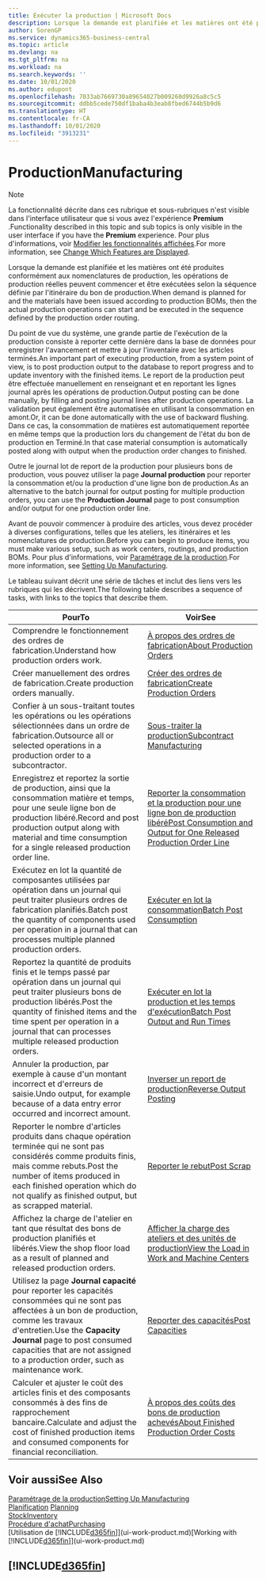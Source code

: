 ```yaml
---
title: Exécuter la production | Microsoft Docs
description: Lorsque la demande est planifiée et les matières ont été produites conformément aux nomenclatures de production, les opérations de production réelles peuvent commencer et être exécutées selon la séquence définie par l'itinéraire du bon de production.
author: SorenGP
ms.service: dynamics365-business-central
ms.topic: article
ms.devlang: na
ms.tgt_pltfrm: na
ms.workload: na
ms.search.keywords: ''
ms.date: 10/01/2020
ms.author: edupont
ms.openlocfilehash: 7033ab7669730a89654027b009260d9926a8c5c5
ms.sourcegitcommit: ddbb5cede750df1baba4b3eab8fbed6744b5b9d6
ms.translationtype: HT
ms.contentlocale: fr-CA
ms.lasthandoff: 10/01/2020
ms.locfileid: "3913231"
---
```

# <a name="manufacturing"></a><span data-ttu-id="40a23-103">Production</span><span class="sxs-lookup"><span data-stu-id="40a23-103">Manufacturing</span></span>
> [!NOTE]
> <span data-ttu-id="40a23-104">La fonctionnalité décrite dans ces rubrique et sous-rubriques n'est visible dans l'interface utilisateur que si vous avez l'expérience **Premium** .</span><span class="sxs-lookup"><span data-stu-id="40a23-104">Functionality described in this topic and sub topics is only visible in the user interface if you have the **Premium** experience.</span></span> <span data-ttu-id="40a23-105">Pour plus d'informations, voir [Modifier les fonctionnalités affichées](ui-experiences.md).</span><span class="sxs-lookup"><span data-stu-id="40a23-105">For more information, see [Change Which Features are Displayed](ui-experiences.md).</span></span>

<span data-ttu-id="40a23-106">Lorsque la demande est planifiée et les matières ont été produites conformément aux nomenclatures de production, les opérations de production réelles peuvent commencer et être exécutées selon la séquence définie par l'itinéraire du bon de production.</span><span class="sxs-lookup"><span data-stu-id="40a23-106">When demand is planned for and the materials have been issued according to production BOMs, then the actual production operations can start and be executed in the sequence defined by the production order routing.</span></span>  

<span data-ttu-id="40a23-107">Du point de vue du système, une grande partie de l'exécution de la production consiste à reporter cette dernière dans la base de données pour enregistrer l'avancement et mettre à jour l'inventaire avec les articles terminés.</span><span class="sxs-lookup"><span data-stu-id="40a23-107">An important part of executing production, from a system point of view, is to post production output to the database to report progress and to update inventory with the finished items.</span></span> <span data-ttu-id="40a23-108">Le report de la production peut être effectuée manuellement en renseignant et en reportant les lignes journal après les opérations de production.</span><span class="sxs-lookup"><span data-stu-id="40a23-108">Output posting can be done manually, by filling and posting journal lines after production operations.</span></span> <span data-ttu-id="40a23-109">La validation peut également être automatisée en utilisant la consommation en amont.</span><span class="sxs-lookup"><span data-stu-id="40a23-109">Or, it can be done automatically with the use of backward flushing.</span></span> <span data-ttu-id="40a23-110">Dans ce cas, la consommation de matières est automatiquement reportée en même temps que la production lors du changement de l'état du bon de production en Terminé.</span><span class="sxs-lookup"><span data-stu-id="40a23-110">In that case material consumption is automatically posted along with output when the production order changes to finished.</span></span>  

<span data-ttu-id="40a23-111">Outre le journal lot de report de la production pour plusieurs bons de production, vous pouvez utiliser la page **Journal production** pour reporter la consommation et/ou la production d'une ligne bon de production.</span><span class="sxs-lookup"><span data-stu-id="40a23-111">As an alternative to the batch journal for output posting for multiple production orders, you can use the **Production Journal** page to post consumption and/or output for one production order line.</span></span>

<span data-ttu-id="40a23-112">Avant de pouvoir commencer à produire des articles, vous devez procéder à diverses configurations, telles que les ateliers, les itinéraires et les nomenclatures de production.</span><span class="sxs-lookup"><span data-stu-id="40a23-112">Before you can begin to produce items, you must make various setup, such as work centers, routings, and production BOMs.</span></span> <span data-ttu-id="40a23-113">Pour plus d'informations, voir [Paramétrage de la production](production-configure-production-processes.md).</span><span class="sxs-lookup"><span data-stu-id="40a23-113">For more information, see [Setting Up Manufacturing](production-configure-production-processes.md).</span></span>

<span data-ttu-id="40a23-114">Le tableau suivant décrit une série de tâches et inclut des liens vers les rubriques qui les décrivent.</span><span class="sxs-lookup"><span data-stu-id="40a23-114">The following table describes a sequence of tasks, with links to the topics that describe them.</span></span>   

|<span data-ttu-id="40a23-115">**Pour**</span><span class="sxs-lookup"><span data-stu-id="40a23-115">**To**</span></span>|<span data-ttu-id="40a23-116">**Voir**</span><span class="sxs-lookup"><span data-stu-id="40a23-116">**See**</span></span>|  
|------------|-------------|  
|<span data-ttu-id="40a23-117">Comprendre le fonctionnement des ordres de fabrication.</span><span class="sxs-lookup"><span data-stu-id="40a23-117">Understand how production orders work.</span></span>|[<span data-ttu-id="40a23-118">À propos des ordres de fabrication</span><span class="sxs-lookup"><span data-stu-id="40a23-118">About Production Orders</span></span>](production-about-production-orders.md)|
|<span data-ttu-id="40a23-119">Créer manuellement des ordres de fabrication.</span><span class="sxs-lookup"><span data-stu-id="40a23-119">Create production orders manually.</span></span>|[<span data-ttu-id="40a23-120">Créer des ordres de fabrication</span><span class="sxs-lookup"><span data-stu-id="40a23-120">Create Production Orders</span></span>](production-how-to-create-production-orders.md)|
|<span data-ttu-id="40a23-121">Confier à un sous-traitant toutes les opérations ou les opérations sélectionnées dans un ordre de fabrication.</span><span class="sxs-lookup"><span data-stu-id="40a23-121">Outsource all or selected operations in a production order to a subcontractor.</span></span>|[<span data-ttu-id="40a23-122">Sous-traiter la production</span><span class="sxs-lookup"><span data-stu-id="40a23-122">Subcontract Manufacturing</span></span>](production-how-to-subcontract-manufacturing.md)|
|<span data-ttu-id="40a23-123">Enregistrez et reportez la sortie de production, ainsi que la consommation matière et temps, pour une seule ligne bon de production libéré.</span><span class="sxs-lookup"><span data-stu-id="40a23-123">Record and post production output along with material and time consumption for a single released production order line.</span></span>|[<span data-ttu-id="40a23-124">Reporter la consommation et la production pour une ligne bon de production libéré</span><span class="sxs-lookup"><span data-stu-id="40a23-124">Post Consumption and Output for One Released Production Order Line</span></span>](production-how-to-register-consumption-and-output.md)|  
|<span data-ttu-id="40a23-125">Exécutez en lot la quantité de composantes utilisées par opération dans un journal qui peut traiter plusieurs ordres de fabrication planifiés.</span><span class="sxs-lookup"><span data-stu-id="40a23-125">Batch post the quantity of components used per operation in a journal that can processes multiple planned production orders.</span></span>|[<span data-ttu-id="40a23-126">Exécuter en lot la consommation</span><span class="sxs-lookup"><span data-stu-id="40a23-126">Batch Post Consumption</span></span>](production-how-to-post-consumption.md)|
|<span data-ttu-id="40a23-127">Reportez la quantité de produits finis et le temps passé par opération dans un journal qui peut traiter plusieurs bons de production libérés.</span><span class="sxs-lookup"><span data-stu-id="40a23-127">Post the quantity of finished items and the time spent per operation in a journal that can processes multiple released production orders.</span></span>|[<span data-ttu-id="40a23-128">Exécuter en lot la production et les temps d'exécution</span><span class="sxs-lookup"><span data-stu-id="40a23-128">Batch Post Output and Run Times</span></span>](production-how-to-post-output-quantity.md)|
|<span data-ttu-id="40a23-129">Annuler la production, par exemple à cause d'un montant incorrect et d'erreurs de saisie.</span><span class="sxs-lookup"><span data-stu-id="40a23-129">Undo output, for example because of a data entry error occurred and incorrect amount.</span></span>  |[<span data-ttu-id="40a23-130">Inverser un report de production</span><span class="sxs-lookup"><span data-stu-id="40a23-130">Reverse Output Posting</span></span>](production-how-to-reverse-output-posting.md)|  
|<span data-ttu-id="40a23-131">Reporter le nombre d'articles produits dans chaque opération terminée qui ne sont pas considérés comme produits finis, mais comme rebuts.</span><span class="sxs-lookup"><span data-stu-id="40a23-131">Post the number of items produced in each finished operation which do not qualify as finished output, but as scrapped material.</span></span>|[<span data-ttu-id="40a23-132">Reporter le rebut</span><span class="sxs-lookup"><span data-stu-id="40a23-132">Post Scrap</span></span>](production-how-to-post-scrap.md)|
|<span data-ttu-id="40a23-133">Affichez la charge de l'atelier en tant que résultat des bons de production planifiés et libérés.</span><span class="sxs-lookup"><span data-stu-id="40a23-133">View the shop floor load as a result of planned and released production orders.</span></span>|[<span data-ttu-id="40a23-134">Afficher la charge des ateliers et des unités de production</span><span class="sxs-lookup"><span data-stu-id="40a23-134">View the Load in Work and Machine Centers</span></span>](production-how-to-view-the-load-on-work-centers.md)|      
|<span data-ttu-id="40a23-135">Utilisez la page **Journal capacité** pour reporter les capacités consommées qui ne sont pas affectées à un bon de production, comme les travaux d'entretien.</span><span class="sxs-lookup"><span data-stu-id="40a23-135">Use the **Capacity Journal** page to post consumed capacities that are not assigned to a production order, such as maintenance work.</span></span>|[<span data-ttu-id="40a23-136">Reporter des capacités</span><span class="sxs-lookup"><span data-stu-id="40a23-136">Post Capacities</span></span>](production-how-to-post-capacities.md)|  
|<span data-ttu-id="40a23-137">Calculer et ajuster le coût des articles finis et des composants consommés à des fins de rapprochement bancaire.</span><span class="sxs-lookup"><span data-stu-id="40a23-137">Calculate and adjust the cost of finished production items and consumed components for financial reconciliation.</span></span>|[<span data-ttu-id="40a23-138">À propos des coûts des bons de production achevés</span><span class="sxs-lookup"><span data-stu-id="40a23-138">About Finished Production Order Costs</span></span>](finance-about-finished-production-order-costs.md)|  

## <a name="see-also"></a><span data-ttu-id="40a23-139">Voir aussi</span><span class="sxs-lookup"><span data-stu-id="40a23-139">See Also</span></span>  
[<span data-ttu-id="40a23-140">Paramétrage de la production</span><span class="sxs-lookup"><span data-stu-id="40a23-140">Setting Up Manufacturing</span></span>](production-configure-production-processes.md)  
<span data-ttu-id="40a23-141">[Planification](production-planning.md)    </span><span class="sxs-lookup"><span data-stu-id="40a23-141">[Planning](production-planning.md)    </span></span>  
[<span data-ttu-id="40a23-142">Stock</span><span class="sxs-lookup"><span data-stu-id="40a23-142">Inventory</span></span>](inventory-manage-inventory.md)  
[<span data-ttu-id="40a23-143">Procédure d'achat</span><span class="sxs-lookup"><span data-stu-id="40a23-143">Purchasing</span></span>](purchasing-manage-purchasing.md)  
<span data-ttu-id="40a23-144">[Utilisation de [!INCLUDE[d365fin](includes/d365fin_md.md)]](ui-work-product.md)</span><span class="sxs-lookup"><span data-stu-id="40a23-144">[Working with [!INCLUDE[d365fin](includes/d365fin_md.md)]](ui-work-product.md)</span></span>

## [!INCLUDE[d365fin](includes/free_trial_md.md)]  
